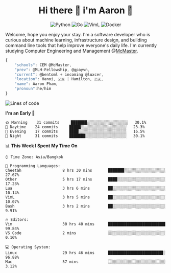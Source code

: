 <h1 align="center">Hi there 👋 i'm Aaron 🐍</h1>

<p align="center">
    <img alt="Python" src="https://img.shields.io/badge/-Python-blue?style=flat-square&logo=python&logoColor=white" />
    <img alt="Go" src="https://img.shields.io/badge/-Golang-46a2f1?style=flat-square&logo=go&logoColor=white" />
    <img alt="VimL" src="https://img.shields.io/badge/-VimL-66d124?style=flat-square&logo=vim&logoColor=white" />
    <img alt="Docker" src="https://img.shields.io/badge/-Docker-1bd7de?style=flat-square&logo=docker&logoColor=white" />
</p>

Welcome, hope you enjoy your stay. I'm a software developer who is curious about machine learning, infrastructure design, and building command line tools that help improve everyone's daily life. I'm currently studying Computer Engineering and Management @[McMaster](https://www.mcmaster.ca/).

```javascript
{
    "schools": CEM @McMaster,
    "prev": @MLH-Fellowship, @gpayvn,
    "current": @bentoml + incoming @luxcer,
    "location": Hanoi, 🇻🇳 | Hamilton, 🇨🇦,
    "name": Aaron Pham,
    "pronoun":he/him
}
```


<!--START_SECTION:waka-->
![Lines of code](https://img.shields.io/badge/From%20Hello%20World%20I%27ve%20Written-1.1%20million%20lines%20of%20code-blue)

**I'm an Early 🐤** 

```text
🌞 Morning    31 commits     ███████░░░░░░░░░░░░░░░░░░   30.1% 
🌆 Daytime    24 commits     █████░░░░░░░░░░░░░░░░░░░░   23.3% 
🌃 Evening    17 commits     ████░░░░░░░░░░░░░░░░░░░░░   16.5% 
🌙 Night      31 commits     ███████░░░░░░░░░░░░░░░░░░   30.1%

```


📊 **This Week I Spent My Time On** 

```text
⌚︎ Time Zone: Asia/Bangkok

💬 Programming Languages: 
Cheetah                  8 hrs 30 mins       ███████░░░░░░░░░░░░░░░░░░   27.67% 
Other                    5 hrs 17 mins       ████░░░░░░░░░░░░░░░░░░░░░   17.23% 
Lua                      3 hrs 6 mins        ██░░░░░░░░░░░░░░░░░░░░░░░   10.14% 
VimL                     3 hrs 5 mins        ██░░░░░░░░░░░░░░░░░░░░░░░   10.07% 
Bash                     3 hrs 2 mins        ██░░░░░░░░░░░░░░░░░░░░░░░   9.91%

🔥 Editors: 
Vim                      30 hrs 40 mins      █████████████████████████   99.84% 
VS Code                  2 mins              ░░░░░░░░░░░░░░░░░░░░░░░░░   0.16%

💻 Operating System: 
Linux                    29 hrs 46 mins      ████████████████████████░   96.88% 
Mac                      57 mins             ░░░░░░░░░░░░░░░░░░░░░░░░░   3.12%

```


<!--END_SECTION:waka-->

<!--
**aarnphm/aarnphm** is a ✨ _special_ ✨ repository because its `README.md` (this file) appears on your GitHub profile.

Here are some ideas to get you started:

- 🔭 I’m currently working on ...
- 🌱 I’m currently learning ...
- 👯 I’m looking to collaborate on ...
- 🤔 I’m looking for help with ...
- 💬 Ask me about ...
- 📫 How to reach me: ...
- 😄 Pronouns: ...
- ⚡ Fun fact: ...
-->
